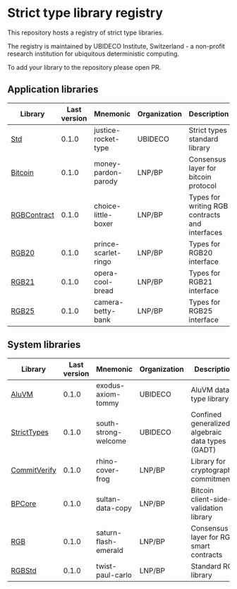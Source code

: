 # Strict type library registry

This repository hosts a registry of strict type libraries.

The registry is maintained by UBIDECO Institute, Switzerland - a non-profit
research institution for ubiquitous deterministic computing.

To add your library to the repository please open PR.

## Application libraries

| Library       | Last version | Mnemonic             | Organization | Description                                    |
|---------------|--------------|----------------------|--------------|------------------------------------------------|
| [Std]         | 0.1.0        | justice-rocket-type  | UBIDECO      | Strict types standard library                  |
| [Bitcoin]     | 0.1.0        | money-pardon-parody  | LNP/BP       | Consensus layer for bitcoin protocol           |
| [RGBContract] | 0.1.0        | choice-little-boxer  | LNP/BP       | Types for writing RGB contracts and interfaces |
| [RGB20]       | 0.1.0        | prince-scarlet-ringo | LNP/BP       | Types for RGB20 interface                      |
| [RGB21]       | 0.1.0        | opera-cool-bread     | LNP/BP       | Types for RGB21 interface                      |
| [RGB25]       | 0.1.0        | camera-betty-bank    | LNP/BP       | Types for RGB25 interface                      |


## System libraries

| Library        | Last version | Mnemonic              | Organization | Description                                      |
|----------------|--------------|-----------------------|--------------|--------------------------------------------------|
| [AluVM]        | 0.1.0        | exodus-axiom-tommy    | UBIDECO      | AluVM data type library                          |
| [StrictTypes]  | 0.1.0        | south-strong-welcome  | UBIDECO      | Confined generalized algebraic data types (GADT) |
| [CommitVerify] | 0.1.0        | rhino-cover-frog      | LNP/BP       | Library for cryptographic commitments            |
| [BPCore]       | 0.1.0        | sultan-data-copy      | LNP/BP       | Bitcoin client-side-validation library           |
| [RGB]          | 0.1.0        | saturn-flash-emerald  | LNP/BP       | Consensus layer for RGB smart contracts          |
| [RGBStd]       | 0.1.0        | twist-paul-carlo      | LNP/BP       | Standard RGB library                             |


[Std]: UBIDECO.org/Std
[StrictTypes]: UBIDECO.org/StrictTypes
[CommitVerify]: UBIDECO.org/CommitVerify
[AluVM]: UBIDECO.org/AluVM
[Bitcoin]: LNP-BP.org/Bitcoin
[BPCore]: LNP-BP.org/BPCore
[RGB]: LNP-BP.org/RGB
[RGBStd]: LNP-BP.org/RGBStd
[RGBContract]: LNP-BP.org/RGBContract
[RGB20]: LNP-BP.org/RGB20
[RGB21]: LNP-BP.org/RGB21
[RGB25]: LNP-BP.org/RGB25
